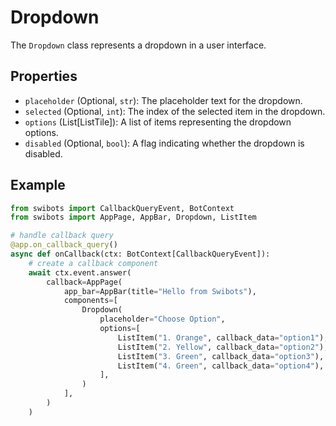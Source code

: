 # Dropdown

The `Dropdown` class represents a dropdown in a user interface.

## Properties

- `placeholder` (Optional, `str`): The placeholder text for the dropdown.
- `selected` (Optional, `int`): The index of the selected item in the dropdown.
- `options` (List[ListTile]): A list of items representing the dropdown options.
- `disabled` (Optional, `bool`): A flag indicating whether the dropdown is disabled.


## Example
```python
from swibots import CallbackQueryEvent, BotContext
from swibots import AppPage, AppBar, Dropdown, ListItem

# handle callback query
@app.on_callback_query()
async def onCallback(ctx: BotContext[CallbackQueryEvent]):
    # create a callback component
    await ctx.event.answer(
        callback=AppPage(
            app_bar=AppBar(title="Hello from Swibots"),
            components=[
                Dropdown(
                    placeholder="Choose Option",
                    options=[
                        ListItem("1. Orange", callback_data="option1"),
                        ListItem("2. Yellow", callback_data="option2"),
                        ListItem("3. Green", callback_data="option3"),
                        ListItem("4. Green", callback_data="option4"),
                    ],
                )
            ],
        )
    )
```
